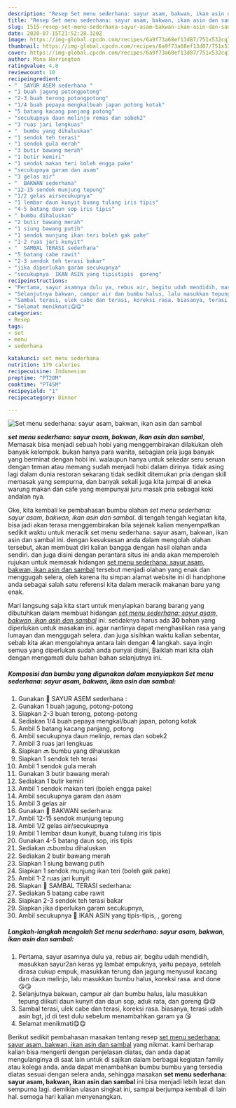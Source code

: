 ```yaml
---
description: "Resep Set menu sederhana: sayur asam, bakwan, ikan asin dan sambal, Lezat Sekali"
title: "Resep Set menu sederhana: sayur asam, bakwan, ikan asin dan sambal, Lezat Sekali"
slug: 1515-resep-set-menu-sederhana-sayur-asam-bakwan-ikan-asin-dan-sambal-lezat-sekali
date: 2020-07-15T21:52:28.320Z
image: https://img-global.cpcdn.com/recipes/6a9f73a68ef13d87/751x532cq70/set-menu-sederhana-sayur-asam-bakwan-ikan-asin-dan-sambal-foto-resep-utama.jpg
thumbnail: https://img-global.cpcdn.com/recipes/6a9f73a68ef13d87/751x532cq70/set-menu-sederhana-sayur-asam-bakwan-ikan-asin-dan-sambal-foto-resep-utama.jpg
cover: https://img-global.cpcdn.com/recipes/6a9f73a68ef13d87/751x532cq70/set-menu-sederhana-sayur-asam-bakwan-ikan-asin-dan-sambal-foto-resep-utama.jpg
author: Mina Harrington
ratingvalue: 4.8
reviewcount: 10
recipeingredient:
- "  SAYUR ASEM sederhana "
- "1 buah jagung potongpotong"
- "2-3 buah terong potongpotong"
- "1/4 buah pepaya mengkalbuah japan potong kotak"
- "5 batang kacang panjang potong"
- "secukupnya daun melinjo remas dan sobek2"
- "3 ruas jari lengkuas"
- "  bumbu yang dihaluskan"
- "1 sendok teh terasi"
- "1 sendok gula merah"
- "3 butir bawang merah"
- "1 butir kemiri"
- "1 sendok makan teri boleh engga pake"
- "secukupnya garam dan asam"
- "3 gelas air"
- "  BAKWAN sederhana"
- "12-15 sendok munjung tepung"
- "1/2 gelas airsecukupnya"
- "1 lembar daun kunyit buang tulang iris tipis"
- "4-5 batang daun sop iris tipis"
- " bumbu dihaluskan"
- "2 butir bawang merah"
- "1 siung bawang putih"
- "1 sendok munjung ikan teri boleh gak pake"
- "1-2 ruas jari kunyit"
- "  SAMBAL TERASI sederhana"
- "5 batang cabe rawit"
- "2-3 sendok teh terasi bakar"
- "jika diperlukan garam secukupnya"
- "secukupnya  IKAN ASIN yang tipistipis  goreng"
recipeinstructions:
- "Pertama, sayur asamnya dulu ya, rebus air, begitu udah mendidih, masukkan sayur2an keras yg lambat empuknya, yaitu pepaya, setelah dirasa cukup empuk, masukkan terung dan jagung menyusul kacang dan daun melinjo, lalu masukkan bumbu halus, koreksi rasa. and done 😘😘"
- "Selanjutnya bakwan, campur air dan bumbu halus, lalu masukkan tepung diikuti daun kunyit dan daun sop, aduk rata, dan goreng 😋😋"
- "Sambal terasi, ulek cabe dan terasi, koreksi rasa. biasanya, terasi udah asin bgt, jd di test dulu sebelum menambahkan garam ya 😘"
- "Selamat menikmati😋😋"
categories:
- Resep
tags:
- set
- menu
- sederhana

katakunci: set menu sederhana 
nutrition: 179 calories
recipecuisine: Indonesian
preptime: "PT20M"
cooktime: "PT45M"
recipeyield: "1"
recipecategory: Dinner

---
```



![Set menu sederhana: sayur asam, bakwan, ikan asin dan sambal](https://img-global.cpcdn.com/recipes/6a9f73a68ef13d87/751x532cq70/set-menu-sederhana-sayur-asam-bakwan-ikan-asin-dan-sambal-foto-resep-utama.jpg)

<b><i>set menu sederhana: sayur asam, bakwan, ikan asin dan sambal</i></b>, Memasak bisa menjadi sebuah hobi yang menggembirakan dilakukan oleh banyak kelompok. bukan hanya para wanita, sebagian pria juga banyak yang berminat dengan hobi ini. walaupun hanya untuk sekedar seru seruan dengan teman atau memang sudah menjadi hobi dalam dirinya. tidak asing lagi dalam dunia restoran sekarang tidak sedikit ditemukan pria dengan skill memasak yang sempurna, dan banyak sekali juga kita jumpai di aneka warung makan dan cafe yang mempunyai juru masak pria sebagai koki andalan nya.



Oke, kita kembali ke pembahasan bumbu olahan <i>set menu sederhana: sayur asam, bakwan, ikan asin dan sambal</i>. di tengah tengah kegiatan kita, bisa jadi akan terasa menggembirakan bila sejenak kalian menyempatkan sedikit waktu untuk meracik set menu sederhana: sayur asam, bakwan, ikan asin dan sambal ini. dengan kesuksesan anda dalam mengolah olahan tersebut, akan membuat diri kalian bangga dengan hasil olahan anda sendiri. dan juga disini dengan perantara situs ini anda akan memperoleh rujukan untuk memasak hidangan <u>set menu sederhana: sayur asam, bakwan, ikan asin dan sambal</u> tersebut menjadi olahan yang enak dan menggugah selera, oleh karena itu simpan alamat website ini di handphone anda sebagai salah satu referensi kita dalam meracik makanan baru yang enak.


Mari langsung saja kita start untuk menyiapkan barang barang yang dibutuhkan dalam membuat hidangan <u><i>set menu sederhana: sayur asam, bakwan, ikan asin dan sambal</i></u> ini. setidaknya harus ada <b>30</b> bahan yang diperlukan untuk masakan ini. agar nantinya dapat menghasilkan rasa yang lumayan dan menggugah selera. dan juga sisihkan waktu kalian sebentar, sebab kita akan mengolahnya antara lain dengan <b>4</b> langkah. saya ingin semua yang diperlukan sudah anda punyai disini, Baiklah mari kita olah dengan mengamati dulu bahan bahan selanjutnya ini.

<!--inarticleads1-->

##### Komposisi dan bumbu yang digunakan dalam menyiapkan Set menu sederhana: sayur asam, bakwan, ikan asin dan sambal:

1. Gunakan  🔴 SAYUR ASEM sederhana :
1. Gunakan 1 buah jagung, potong-potong
1. Siapkan 2-3 buah terong, potong-potong
1. Sediakan 1/4 buah pepaya mengkal/buah japan, potong kotak
1. Ambil 5 batang kacang panjang, potong
1. Ambil secukupnya daun melinjo, remas dan sobek2
1. Ambil 3 ruas jari lengkuas
1. Siapkan  🔜 bumbu yang dihaluskan
1. Siapkan 1 sendok teh terasi
1. Ambil 1 sendok gula merah
1. Gunakan 3 butir bawang merah
1. Sediakan 1 butir kemiri
1. Ambil 1 sendok makan teri (boleh engga pake)
1. Ambil secukupnya garam dan asam
1. Ambil 3 gelas air
1. Gunakan  🔴 BAKWAN sederhana:
1. Ambil 12-15 sendok munjung tepung
1. Ambil 1/2 gelas air/secukupnya
1. Ambil 1 lembar daun kunyit, buang tulang iris tipis
1. Gunakan 4-5 batang daun sop, iris tipis
1. Sediakan  🔜bumbu dihaluskan
1. Sediakan 2 butir bawang merah
1. Siapkan 1 siung bawang putih
1. Siapkan 1 sendok munjung ikan teri (boleh gak pake)
1. Ambil 1-2 ruas jari kunyit
1. Siapkan  🔴 SAMBAL TERASI sederhana:
1. Sediakan 5 batang cabe rawit
1. Siapkan 2-3 sendok teh terasi bakar
1. Siapkan jika diperlukan garam secukupnya,
1. Ambil secukupnya 🔴 IKAN ASIN yang tipis-tipis, , goreng




<!--inarticleads2-->

##### Langkah-langkah mengolah Set menu sederhana: sayur asam, bakwan, ikan asin dan sambal:

1. Pertama, sayur asamnya dulu ya, rebus air, begitu udah mendidih, masukkan sayur2an keras yg lambat empuknya, yaitu pepaya, setelah dirasa cukup empuk, masukkan terung dan jagung menyusul kacang dan daun melinjo, lalu masukkan bumbu halus, koreksi rasa. and done 😘😘
1. Selanjutnya bakwan, campur air dan bumbu halus, lalu masukkan tepung diikuti daun kunyit dan daun sop, aduk rata, dan goreng 😋😋
1. Sambal terasi, ulek cabe dan terasi, koreksi rasa. biasanya, terasi udah asin bgt, jd di test dulu sebelum menambahkan garam ya 😘
1. Selamat menikmati😋😋




Berikut sedikit pembahasan masakan tentang resep <u>set menu sederhana: sayur asam, bakwan, ikan asin dan sambal</u> yang nikmat. kami berharap kalian bisa mengerti dengan penjelasan diatas, dan anda dapat mengulanginya di saat lain untuk di sajikan dalam berbagai kegiatan family atau kolega anda. anda dapat menambahkan bumbu bumbu yang tersedia diatas sesuai dengan selera anda, sehingga masakan <b>set menu sederhana: sayur asam, bakwan, ikan asin dan sambal</b> ini bisa menjadi lebih lezat dan sempurna lagi. demikian ulasan singkat ini, sampai berjumpa kembali di lain hal. semoga hari kalian menyenangkan.
